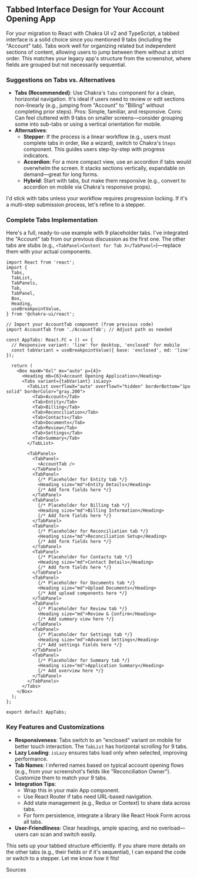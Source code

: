 ## Tabbed Interface Design for Your Account Opening App

For your migration to React with Chakra UI v2 and TypeScript, a tabbed interface is a solid choice since you mentioned 9 tabs (including the "Account" tab). Tabs work well for organizing related but independent sections of content, allowing users to jump between them without a strict order. This matches your legacy app's structure from the screenshot, where fields are grouped but not necessarily sequential.

### Suggestions on Tabs vs. Alternatives
- **Tabs (Recommended)**: Use Chakra's `Tabs` component for a clean, horizontal navigation. It's ideal if users need to review or edit sections non-linearly (e.g., jumping from "Account" to "Billing" without completing prior steps). Pros: Simple, familiar, and responsive. Cons: Can feel cluttered with 9 tabs on smaller screens—consider grouping some into sub-tabs or using a vertical orientation for mobile.
- **Alternatives**:
  - **Stepper**: If the process is a linear workflow (e.g., users must complete tabs in order, like a wizard), switch to Chakra's `Steps` component. This guides users step-by-step with progress indicators.
  - **Accordion**: For a more compact view, use an accordion if tabs would overwhelm the screen. It stacks sections vertically, expandable on demand—great for long forms.
  - **Hybrid**: Start with tabs, but make them responsive (e.g., convert to accordion on mobile via Chakra's responsive props).

I'd stick with tabs unless your workflow requires progression locking. If it's a multi-step submission process, let's refine to a stepper.

### Complete Tabs Implementation
Here's a full, ready-to-use example with 9 placeholder tabs. I've integrated the "Account" tab from our previous discussion as the first one. The other tabs are stubs (e.g., `<TabPanel>Content for Tab X</TabPanel>`)—replace them with your actual components.

```tsx
import React from 'react';
import {
  Tabs,
  TabList,
  TabPanels,
  Tab,
  TabPanel,
  Box,
  Heading,
  useBreakpointValue,
} from '@chakra-ui/react';

// Import your AccountTab component (from previous code)
import AccountTab from './AccountTab'; // Adjust path as needed

const AppTabs: React.FC = () => {
  // Responsive variant: 'line' for desktop, 'enclosed' for mobile
  const tabVariant = useBreakpointValue({ base: 'enclosed', md: 'line' });

  return (
    <Box maxW="6xl" mx="auto" p={4}>
      <Heading mb={6}>Account Opening Application</Heading>
      <Tabs variant={tabVariant} isLazy>
        <TabList overflowX="auto" overflowY="hidden" borderBottom="1px solid" borderColor="gray.200">
          <Tab>Account</Tab>
          <Tab>Entity</Tab>
          <Tab>Billing</Tab>
          <Tab>Reconciliation</Tab>
          <Tab>Contacts</Tab>
          <Tab>Documents</Tab>
          <Tab>Review</Tab>
          <Tab>Settings</Tab>
          <Tab>Summary</Tab>
        </TabList>

        <TabPanels>
          <TabPanel>
            <AccountTab />
          </TabPanel>
          <TabPanel>
            {/* Placeholder for Entity tab */}
            <Heading size="md">Entity Details</Heading>
            {/* Add form fields here */}
          </TabPanel>
          <TabPanel>
            {/* Placeholder for Billing tab */}
            <Heading size="md">Billing Information</Heading>
            {/* Add form fields here */}
          </TabPanel>
          <TabPanel>
            {/* Placeholder for Reconciliation tab */}
            <Heading size="md">Reconciliation Setup</Heading>
            {/* Add form fields here */}
          </TabPanel>
          <TabPanel>
            {/* Placeholder for Contacts tab */}
            <Heading size="md">Contact Details</Heading>
            {/* Add form fields here */}
          </TabPanel>
          <TabPanel>
            {/* Placeholder for Documents tab */}
            <Heading size="md">Upload Documents</Heading>
            {/* Add upload components here */}
          </TabPanel>
          <TabPanel>
            {/* Placeholder for Review tab */}
            <Heading size="md">Review & Confirm</Heading>
            {/* Add summary view here */}
          </TabPanel>
          <TabPanel>
            {/* Placeholder for Settings tab */}
            <Heading size="md">Advanced Settings</Heading>
            {/* Add settings fields here */}
          </TabPanel>
          <TabPanel>
            {/* Placeholder for Summary tab */}
            <Heading size="md">Application Summary</Heading>
            {/* Add overview here */}
          </TabPanel>
        </TabPanels>
      </Tabs>
    </Box>
  );
};

export default AppTabs;
```

### Key Features and Customizations
- **Responsiveness**: Tabs switch to an "enclosed" variant on mobile for better touch interaction. The `TabList` has horizontal scrolling for 9 tabs.
- **Lazy Loading**: `isLazy` ensures tabs load only when selected, improving performance.
- **Tab Names**: I inferred names based on typical account opening flows (e.g., from your screenshot's fields like "Reconciliation Owner"). Customize them to match your 9 tabs.
- **Integration Tips**:
  - Wrap this in your main App component.
  - Use React Router if tabs need URL-based navigation.
  - Add state management (e.g., Redux or Context) to share data across tabs.
  - For form persistence, integrate a library like React Hook Form across all tabs.
- **User-Friendliness**: Clear headings, ample spacing, and no overload—users can scan and switch easily.

This sets up your tabbed structure efficiently. If you share more details on the other tabs (e.g., their fields or if it's sequential), I can expand the code or switch to a stepper. Let me know how it fits!

Sources
